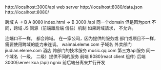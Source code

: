 http://localhost:3000/api  web server 
http://localhost:8080/data.json 
http://localhost:8080/

跨域 A -> B 
A 8080 index.html -> B 3000 /api 
同一个domain  但是因为port 不同，跨域
JS 同源（前端跟后端 信任）机制 如果跨域请求， 不允许。

连端口不一样， 都会跨域。 在一家公司，因为提供的服务或
部门或项目不一样， 需要使用跨域的能力来连调。
waimai.eleme.com 子域名  外卖部门
jiudian.eleme.com 酒店 跨部门的技术服务
music.qq.com  第三方api服务
同一个域名（一级， 二级）提供不同的服务
前端 8080(react client 组件)  后端3000(server koa /api)  ngnix 
前后端分离来并行开发


